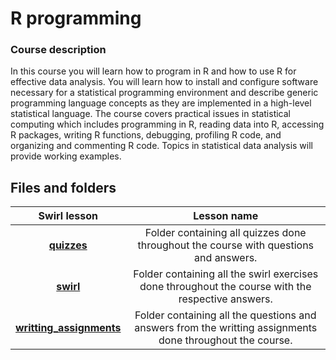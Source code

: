 # R programming

### Course description

In this course you will learn how to program in R and how to use R for effective data analysis. You will learn how to install and configure software necessary for a statistical programming environment and describe generic programming language concepts as they are implemented in a high-level statistical language. The course covers practical issues in statistical computing which includes programming in R, reading data into R, accessing R packages, writing R functions, debugging, profiling R code, and organizing and commenting R code. Topics in statistical data analysis will provide working examples.

## Files and folders


Swirl lesson | Lesson name
:----------------:|:--------------------:
[**quizzes**](https://github.com/rapha-carvalho/JHU-datascience/tree/master/rprogramming/quizzes/) | Folder containing all quizzes done throughout the course with questions and answers.
[**swirl**](https://github.com/rapha-carvalho/JHU-datascience/tree/master/rprogramming/quizzes/) | Folder containing all the swirl exercises done throughout the course with the respective answers.
[**writting_assignments**](https://github.com/rapha-carvalho/JHU-datascience/tree/master/rprogramming/writting_assignments/) | Folder containing all the questions and answers from the writting assignments done throughout the course. 

